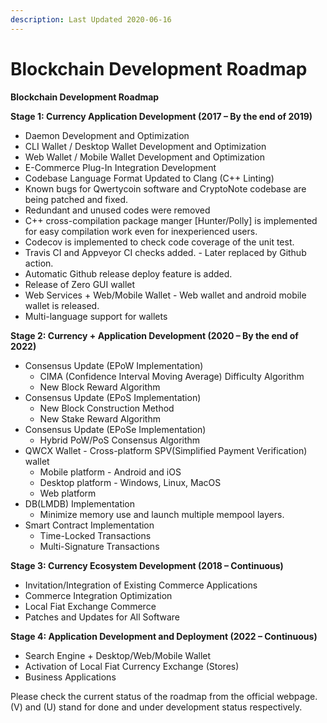 ```yaml
---
description: Last Updated 2020-06-16
---
```


# Blockchain Development Roadmap

**Blockchain Development Roadmap**

**Stage 1: Currency Application Development \(2017 – By the end of 2019\)**

* Daemon Development and Optimization
* CLI Wallet / Desktop Wallet Development and Optimization
* Web Wallet / Mobile Wallet Development and Optimization
* E-Commerce Plug-In Integration Development
* Codebase Language Format Updated to Clang \(C++ Linting\)
* Known bugs for Qwertycoin software and CryptoNote codebase are being patched and fixed.
* Redundant and unused codes were removed
* C++ cross-compilation package manger \[Hunter/Polly\] is implemented for easy compilation work even for inexperienced users.
* Codecov is implemented to check code coverage of the unit test.
* Travis CI and Appveyor CI checks added. - Later replaced by Github action.
* Automatic Github release deploy feature is added.
* Release of Zero GUI wallet
* Web Services + Web/Mobile Wallet - Web wallet and android mobile wallet is released.
* Multi-language support for wallets

**Stage 2: Currency + Application Development \(2020 – By the end of 2022\)**

* Consensus Update \(EPoW Implementation\)
  * CIMA \(Confidence Interval Moving Average\) Difficulty Algorithm
  * New Block Reward Algorithm
* Consensus Update \(EPoS Implementation\)
  * New Block Construction Method
  * New Stake Reward Algorithm 
* Consensus Update \(EPoSe Implementation\)
  * Hybrid PoW/PoS Consensus Algorithm
* QWCX Wallet - Cross-platform SPV\(Simplified Payment Verification\) wallet
  * Mobile platform - Android and iOS
  * Desktop platform - Windows, Linux, MacOS
  * Web platform
* DB\(LMDB\) Implementation
  * Minimize memory use and launch multiple mempool layers.
* Smart Contract Implementation
  * Time-Locked Transactions
  * Multi-Signature Transactions

**Stage 3: Currency Ecosystem Development \(2018 – Continuous\)**

* Invitation/Integration of Existing Commerce Applications
* Commerce Integration Optimization
* Local Fiat Exchange Commerce
* Patches and Updates for All Software

**Stage 4: Application Development and Deployment \(2022 – Continuous\)**

* Search Engine + Desktop/Web/Mobile Wallet
* Activation of Local Fiat Currency Exchange \(Stores\)
* Business Applications

Please check the current status of the roadmap from the official webpage. \(V\) and \(U\) stand for done and under development status respectively.

